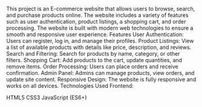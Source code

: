 This project is an E-commerce website that allows users to browse, search, and purchase products online. The website includes a variety of features such as user authentication, product listings, a shopping cart, and order processing. The website is built with modern web technologies to ensure a smooth and responsive user experience.
Features
User Authentication: Users can register, log in, and manage their profiles.
Product Listings: View a list of available products with details like price, description, and reviews.
Search and Filtering: Search for products by name, category, or other filters.
Shopping Cart: Add products to the cart, update quantities, and remove items.
Order Processing: Users can place orders and receive confirmation.
Admin Panel: Admins can manage products, view orders, and update site content.
Responsive Design: The website is fully responsive and works on all devices.
Technologies Used
Frontend:

HTML5
CSS3
JavaScript (ES6+)
